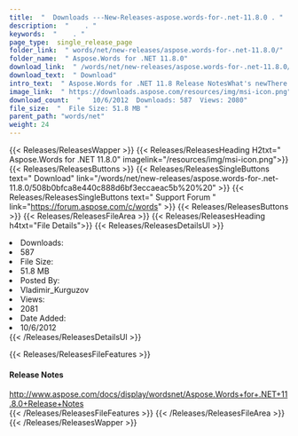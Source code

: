 ```yaml
---
title:  "  Downloads ---New-Releases-aspose.words-for-.net-11.8.0 . " 
description:  "    . " 
keywords:  "    . " 
page_type:  single_release_page
folder_link:  " words/net/new-releases/aspose.words-for-.net-11.8.0/"
folder_name:  " Aspose.Words for .NET 11.8.0"
download_link:  " /words/net/new-releases/aspose.words-for-.net-11.8.0/508b0bfca8e440c888d6bf3eccaeac5b"
download_text:  " Download"
intro_text:  " Aspose.Words for .NET 11.8 Release NotesWhat's newThere are 150 improvements and..."
image_link:  " https://downloads.aspose.com/resources/img/msi-icon.png"
download_count:  "   10/6/2012  Downloads: 587  Views: 2080"
file_size:  "  File Size: 51.8 MB "
parent_path: "words/net"
weight: 24 
---
```


{{< Releases/ReleasesWapper >}}
  {{< Releases/ReleasesHeading H2txt=" Aspose.Words for .NET 11.8.0" imagelink="/resources/img/msi-icon.png">}}
  {{< Releases/ReleasesButtons >}}
    {{< Releases/ReleasesSingleButtons text=" Download" link="/words/net/new-releases/aspose.words-for-.net-11.8.0/508b0bfca8e440c888d6bf3eccaeac5b%20%20" >}}
    {{< Releases/ReleasesSingleButtons text=" Support Forum " link="https://forum.aspose.com/c/words" >}}
  {{< Releases/ReleasesButtons >}}
  {{< Releases/ReleasesFileArea >}}
    {{< Releases/ReleasesHeading h4txt="File Details">}}
    {{< Releases/ReleasesDetailsUl >}}
             <li>Downloads:</li><li>587</li><li>File Size:</li><li>51.8 MB</li><li>Posted By:</li><li>Vladimir_Kurguzov</li><li>Views:</li><li>2081</li><li>Date Added:</li><li>10/6/2012</li>
    {{< /Releases/ReleasesDetailsUl >}}

  {{< Releases/ReleasesFileFeatures >}}
      <h4>Release Notes</h4><div><a href="http://www.aspose.com/docs/display/wordsnet/Aspose.Words+for+.NET+11.8.0+Release+Notes">http://www.aspose.com/docs/display/wordsnet/Aspose.Words+for+.NET+11.8.0+Release+Notes</a></div>
  {{< /Releases/ReleasesFileFeatures >}}
 {{< /Releases/ReleasesFileArea >}}
{{< /Releases/ReleasesWapper >}}



